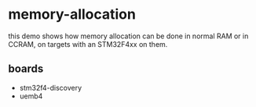 memory-allocation
==================

this demo shows how memory allocation can be done in normal RAM or in CCRAM, on targets with an STM32F4xx on them.

boards
------

 - stm32f4-discovery
 - uemb4